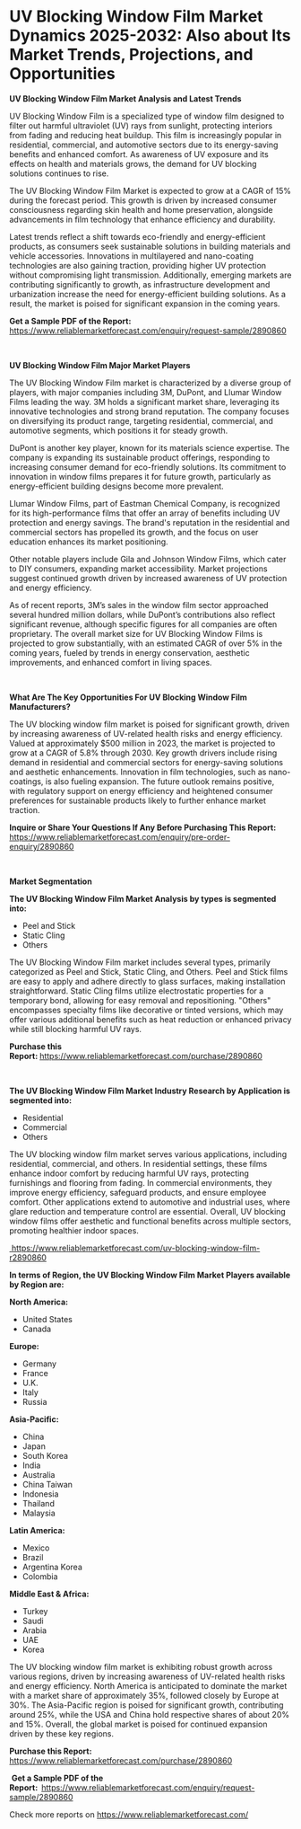 <p><h1>UV Blocking Window Film Market Dynamics 2025-2032: Also about Its Market Trends, Projections, and Opportunities</h1></p><p><strong>UV Blocking Window Film Market Analysis and Latest Trends</strong></p>
<p><p>UV Blocking Window Film is a specialized type of window film designed to filter out harmful ultraviolet (UV) rays from sunlight, protecting interiors from fading and reducing heat buildup. This film is increasingly popular in residential, commercial, and automotive sectors due to its energy-saving benefits and enhanced comfort. As awareness of UV exposure and its effects on health and materials grows, the demand for UV blocking solutions continues to rise.</p><p>The UV Blocking Window Film Market is expected to grow at a CAGR of 15% during the forecast period. This growth is driven by increased consumer consciousness regarding skin health and home preservation, alongside advancements in film technology that enhance efficiency and durability. </p><p>Latest trends reflect a shift towards eco-friendly and energy-efficient products, as consumers seek sustainable solutions in building materials and vehicle accessories. Innovations in multilayered and nano-coating technologies are also gaining traction, providing higher UV protection without compromising light transmission. Additionally, emerging markets are contributing significantly to growth, as infrastructure development and urbanization increase the need for energy-efficient building solutions. As a result, the market is poised for significant expansion in the coming years.</p></p>
<p><strong>Get a Sample PDF of the Report:&nbsp;</strong> <a href="https://www.reliablemarketforecast.com/enquiry/request-sample/2890860?utm_campaign=2524&utm_medium=2&utm_source=Github&utm_content=ia&utm_term=14032025&utm_id=uv-blocking-window-film">https://www.reliablemarketforecast.com/enquiry/request-sample/2890860</a></p>
<p>&nbsp;</p>
<p><strong>UV Blocking Window Film Major Market Players</strong></p>
<p><p>The UV Blocking Window Film market is characterized by a diverse group of players, with major companies including 3M, DuPont, and Llumar Window Films leading the way. 3M holds a significant market share, leveraging its innovative technologies and strong brand reputation. The company focuses on diversifying its product range, targeting residential, commercial, and automotive segments, which positions it for steady growth.</p><p>DuPont is another key player, known for its materials science expertise. The company is expanding its sustainable product offerings, responding to increasing consumer demand for eco-friendly solutions. Its commitment to innovation in window films prepares it for future growth, particularly as energy-efficient building designs become more prevalent.</p><p>Llumar Window Films, part of Eastman Chemical Company, is recognized for its high-performance films that offer an array of benefits including UV protection and energy savings. The brand's reputation in the residential and commercial sectors has propelled its growth, and the focus on user education enhances its market positioning.</p><p>Other notable players include Gila and Johnson Window Films, which cater to DIY consumers, expanding market accessibility. Market projections suggest continued growth driven by increased awareness of UV protection and energy efficiency. </p><p>As of recent reports, 3M’s sales in the window film sector approached several hundred million dollars, while DuPont’s contributions also reflect significant revenue, although specific figures for all companies are often proprietary. The overall market size for UV Blocking Window Films is projected to grow substantially, with an estimated CAGR of over 5% in the coming years, fueled by trends in energy conservation, aesthetic improvements, and enhanced comfort in living spaces.</p></p>
<p>&nbsp;</p>
<p><strong>What Are The Key Opportunities For UV Blocking Window Film Manufacturers?</strong></p>
<p><p>The UV blocking window film market is poised for significant growth, driven by increasing awareness of UV-related health risks and energy efficiency. Valued at approximately $500 million in 2023, the market is projected to grow at a CAGR of 5.8% through 2030. Key growth drivers include rising demand in residential and commercial sectors for energy-saving solutions and aesthetic enhancements. Innovation in film technologies, such as nano-coatings, is also fueling expansion. The future outlook remains positive, with regulatory support on energy efficiency and heightened consumer preferences for sustainable products likely to further enhance market traction.</p></p>
<p><strong>Inquire or Share Your Questions If Any Before Purchasing This Report:</strong> <a href="https://www.reliablemarketforecast.com/enquiry/pre-order-enquiry/2890860?utm_campaign=2524&utm_medium=2&utm_source=Github&utm_content=ia&utm_term=14032025&utm_id=uv-blocking-window-film">https://www.reliablemarketforecast.com/enquiry/pre-order-enquiry/2890860</a></p>
<p>&nbsp;</p>
<p><strong>Market Segmentation</strong></p>
<p><strong>The UV Blocking Window Film Market Analysis by types is segmented into:</strong></p>
<p><ul><li>Peel and Stick</li><li>Static Cling</li><li>Others</li></ul></p>
<p><p>The UV Blocking Window Film market includes several types, primarily categorized as Peel and Stick, Static Cling, and Others. Peel and Stick films are easy to apply and adhere directly to glass surfaces, making installation straightforward. Static Cling films utilize electrostatic properties for a temporary bond, allowing for easy removal and repositioning. "Others" encompasses specialty films like decorative or tinted versions, which may offer various additional benefits such as heat reduction or enhanced privacy while still blocking harmful UV rays.</p></p>
<p><strong>Purchase this Report:&nbsp;</strong><a href="https://www.reliablemarketforecast.com/purchase/2890860?utm_campaign=2524&utm_medium=2&utm_source=Github&utm_content=ia&utm_term=14032025&utm_id=uv-blocking-window-film">https://www.reliablemarketforecast.com/purchase/2890860</a></p>
<p>&nbsp;</p>
<p><strong>The UV Blocking Window Film Market Industry Research by Application is segmented into:</strong></p>
<p><ul><li>Residential</li><li>Commercial</li><li>Others</li></ul></p>
<p><p>The UV blocking window film market serves various applications, including residential, commercial, and others. In residential settings, these films enhance indoor comfort by reducing harmful UV rays, protecting furnishings and flooring from fading. In commercial environments, they improve energy efficiency, safeguard products, and ensure employee comfort. Other applications extend to automotive and industrial uses, where glare reduction and temperature control are essential. Overall, UV blocking window films offer aesthetic and functional benefits across multiple sectors, promoting healthier indoor spaces.</p></p>
<p><a href="https://www.reliablemarketforecast.com/uv-blocking-window-film-r2890860?utm_campaign=2524&utm_medium=2&utm_source=Github&utm_content=ia&utm_term=14032025&utm_id=uv-blocking-window-film">&nbsp;https://www.reliablemarketforecast.com/uv-blocking-window-film-r2890860</a></p>
<p><strong>In terms of Region, the UV Blocking Window Film Market Players available by Region are:</strong></p>
<p>
    <p> <strong> North America: </strong>
        <ul>
            <li>United States</li>
            <li>Canada</li>
        </ul>
        </p> 
    <p> <strong> Europe: </strong>
        <ul>
            <li>Germany</li>
            <li>France</li>
            <li>U.K.</li>
            <li>Italy</li>
            <li>Russia</li>
        </ul>
        </p> 
    <p> <strong> Asia-Pacific: </strong>
        <ul>
            <li>China</li>
            <li>Japan</li>
            <li>South Korea</li>
            <li>India</li>
            <li>Australia</li>
            <li>China Taiwan</li>
            <li>Indonesia</li>
            <li>Thailand</li>
            <li>Malaysia</li>
        </ul>
        </p> 
    <p> <strong> Latin America: </strong>
        <ul>
            <li>Mexico</li>
            <li>Brazil</li>
            <li>Argentina Korea</li>
            <li>Colombia</li>
        </ul>
        </p> 
    <p> <strong> Middle East & Africa: </strong>
        <ul>
            <li>Turkey</li>
            <li>Saudi</li>
            <li>Arabia</li>
            <li>UAE</li>
            <li>Korea</li>
        </ul>
    </p>
    </p>
<p><p>The UV blocking window film market is exhibiting robust growth across various regions, driven by increasing awareness of UV-related health risks and energy efficiency. North America is anticipated to dominate the market with a market share of approximately 35%, followed closely by Europe at 30%. The Asia-Pacific region is poised for significant growth, contributing around 25%, while the USA and China hold respective shares of about 20% and 15%. Overall, the global market is poised for continued expansion driven by these key regions.</p></p>
<p><strong>Purchase this Report: </strong><a href="https://www.reliablemarketforecast.com/purchase/2890860?utm_campaign=2524&utm_medium=2&utm_source=Github&utm_content=ia&utm_term=14032025&utm_id=uv-blocking-window-film">https://www.reliablemarketforecast.com/purchase/2890860</a></p>
<p>&nbsp;<strong>Get a Sample PDF of the Report:&nbsp;&nbsp;</strong><a href="https://www.reliablemarketforecast.com/enquiry/request-sample/2890860?utm_campaign=2524&utm_medium=2&utm_source=Github&utm_content=ia&utm_term=14032025&utm_id=uv-blocking-window-film">https://www.reliablemarketforecast.com/enquiry/request-sample/2890860</a></p>
<p><strong></strong></p>
<p>Check more reports on <a href="https://www.reliablemarketforecast.com/?utm_campaign=2524&utm_medium=2&utm_source=Github&utm_content=ia&utm_term=14032025&utm_id=uv-blocking-window-film">https://www.reliablemarketforecast.com/</a></p>